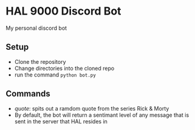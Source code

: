 # HAL 9000 Discord Bot
My personal discord bot

## Setup
* Clone the repository
* Change directories into the cloned repo
* run the command `python bot.py`

## Commands
* _quote_: spits out a ramdom quote from the series Rick & Morty
* By default, the bot will return a sentimant level of any message that is sent in the server that HAL resides in